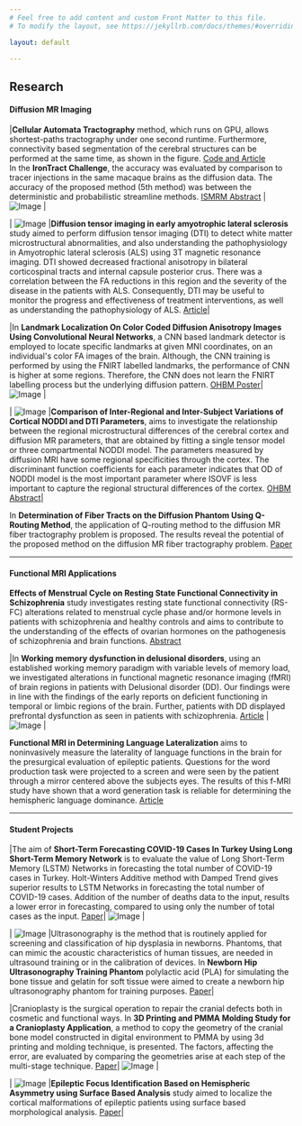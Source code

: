 ```yaml
---
# Feel free to add content and custom Front Matter to this file.
# To modify the layout, see https://jekyllrb.com/docs/themes/#overriding-theme-defaults

layout: default

---
```

## Research

#### Diffusion MR Imaging

|**Cellular Automata Tractography** method, which runs on GPU, allows shortest-paths tractography under one second runtime. Furthermore, connectivity based segmentation of the cerebral structures can be performed at the same time, as shown in the figure. [Code and Article](https://github.com/andachamamci/CATractography) <br> In the **IronTract Challenge**, the accuracy was evaluated by comparison to tracer injections in the same macaque brains as the diffusion data. The accuracy of the proposed method (5th method) was between the deterministic and probabilistic streamline methods. [ISMRM Abstract](/docs/challenge_ISMRM_final.pdf) | ![Image](/img/catractography-fig9.jpg) |

| ![Image](/img/figals.png) |**Diffusion tensor imaging in early amyotrophic lateral sclerosis** study aimed to perform diffusion tensor imaging (DTI) to detect white matter microstructural abnormalities, and also understanding the pathophysiology in Amyotrophic lateral sclerosis (ALS) using 3T magnetic resonance imaging. DTI showed decreased fractional anisotropy in bilateral corticospinal tracts and internal capsule posterior crus. There was a correlation between the FA reductions in this region and the severity of the disease in the patients with ALS. Consequently, DTI may be useful to monitor the progress and effectiveness of treatment interventions, as well as understanding the pathophysiology of ALS. [Article](/docs/dti-als.pdf)|

|In **Landmark Localization On Color Coded Diffusion Anisotropy Images Using Convolutional Neural Networks**, a CNN based landmark detector is employed to locate specific landmarks at given MNI coordinates, on an individual's color FA images of the brain. Although, the CNN training is performed by using the FNIRT labelled landmarks, the performance of CNN is higher at some regions. Therefore, the CNN does not learn the FNIRT labelling process but the underlying diffusion pattern. [OHBM Poster](/docs/T219_Yetkin.pdf)| ![Image](/img/figlmrk.png) |

| ![Image](/img/fignoddi.png) |**Comparison of Inter-Regional and Inter-Subject Variations of Cortical NODDI and DTI Parameters**, aims to investigate the relationship between the regional microstructural differences of the cerebral cortex and diffusion MR parameters, that are obtained by fitting a single tensor model or three compartmental NODDI model. The parameters measured by diffusion MRI have some regional specificities through the cortex. The discriminant function coefficients for each parameter indicates that OD of NODDI model is the most important parameter where ISOVF is less important to capture the regional structural differences of the cortex. [OHBM Abstract](/docs/OHBM-NODDI.pdf)|

In **Determination of Fiber Tracts on the Diffusion Phantom Using Q-Routing Method**, the application of Q-routing method to the diffusion MR fiber tractography problem is proposed. The results reveal the potential of the proposed method on the diffusion MR fiber tractography problem. [Paper](https://ieeexplore.ieee.org/document/9299310)

***

#### Functional MRI Applications

**Effects of Menstrual Cycle on Resting State Functional Connectivity in Schizophrenia** study investigates resting state functional connectivity (RS-FC) alterations related to menstrual cycle phase and/or hormone levels in patients with schizophrenia and healthy controls and aims to contribute to the understanding of the effects of ovarian hormones on the pathogenesis of schizophrenia and brain functions. [Abstract](https://academic.oup.com/schizophreniabulletin/article/46/Supplement_1/S284/5839513)

|In **Working memory dysfunction in delusional disorders**, using an established working memory paradigm with variable levels of memory load, we investigated alterations in functional magnetic resonance imaging (fMRI) of brain regions in patients with Delusional disorder (DD). Our findings were in line with the findings of the early reports on deficient functioning in temporal or limbic regions of the brain. Further, patients with DD displayed prefrontal dysfunction as seen in patients with schizophrenia. [Article](https://www.sciencedirect.com/science/article/abs/pii/S0022395614001356) | ![Image](/img/figdd.png) |

**Functional MRI in Determining Language Lateralization** aims to noninvasively measure the laterality of language functions in the brain for the presurgical evaluation of epileptic patients. Questions for the word production task were projected to a screen and were seen by the patient through a mirror centered above the subjects eyes. The results of this f-MRI study have shown that a word generation task is reliable for determining the hemispheric language dominance. [Article](https://jag.journalagent.com/tjn/pdfs/TJN_13_1_27_32.pdf) 

***

#### Student Projects

|The aim of **Short-Term Forecasting COVID-19 Cases In Turkey Using Long Short-Term Memory Network** is to evaluate the value of Long Short-Term Memory (LSTM) Networks in forecasting the total number of COVID-19 cases in Turkey. Holt-Winters Additive method with Damped Trend gives superior results to LSTM Networks in forecasting the total number of COVID-19 cases. Addition of the number of deaths data to the input, results a lower error in forecasting, compared to using only the number of total cases as the input. [Paper](https://ieeexplore.ieee.org/document/9299235)| ![Image](/img/covid.PNG) |

| ![Image](/img/usphantom.png) |Ultrasonography is the method that is routinely applied for screening and classification of hip dysplasia in newborns. Phantoms, that can mimic the acoustic characteristics of human tissues, are needed in ultrasound training or in the calibration of devices. In **Newborn Hip Ultrasonography Training Phantom** polylactic acid (PLA) for simulating the bone tissue and gelatin for soft tissue were aimed to create a newborn hip ultrasonography phantom for training purposes. [Paper](https://ieeexplore.ieee.org/document/8479276)|

|Cranioplasty is the surgical operation to repair the cranial defects both in cosmetic and functional ways. In **3D Printing and PMMA Molding Study for a Cranioplasty Application**, a method to copy the geometry of the cranial bone model constructed in digital environment to PMMA by using 3d printing and molding technique, is presented. The factors, affecting the error, are evaluated by comparing the geometries arise at each step of the multi-stage technique. [Paper](/docs/049_cranioplasty.pdf)| ![Image](/img/cranioplasty.png) |

| ![Image](/img/figepi.png) |**Epileptic Focus Identification Based on Hemispheric Asymmetry using Surface Based Analysis** study aimed to localize the cortical malformations of epileptic patients using surface based morphological analysis. [Paper](https://ieeexplore.ieee.org/document/7374607)|

